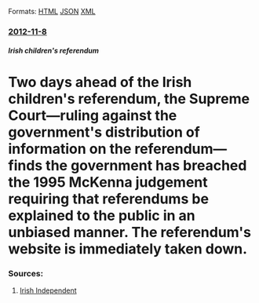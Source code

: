 
Formats: [HTML](/news/2012/11/8/two-days-ahead-of-the-irish-children-s-referendum-the-supreme-court-mdash-ruling-against-the-government-s-distribution-of-information-on-th.html)  [JSON](/news/2012/11/8/two-days-ahead-of-the-irish-children-s-referendum-the-supreme-court-mdash-ruling-against-the-government-s-distribution-of-information-on-th.json)  [XML](/news/2012/11/8/two-days-ahead-of-the-irish-children-s-referendum-the-supreme-court-mdash-ruling-against-the-government-s-distribution-of-information-on-th.xml)  

### [2012-11-8](/news/2012/11/8/index.md)

##### Irish children's referendum
# Two days ahead of the Irish children's referendum, the Supreme Court&mdash;ruling against the government's distribution of information on the referendum&mdash;finds the government has breached the 1995 McKenna judgement requiring that referendums be explained to the public in an unbiased manner. The referendum's website is immediately taken down. 




### Sources:

1. [Irish Independent](http://www.independent.ie/national-news/website-taken-down-as-court-rules-government-information-on-childrens-referendum-is-biased-3287409.html)

